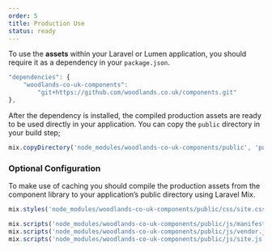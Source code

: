 ```yaml
---
order: 5
title: Production Use
status: ready
---
```

To use the **assets** within your Laravel or Lumen application, you should
require it as a dependency in your `package.json`.

```js
"dependencies": {
    "woodlands-co-uk-components":
        "git+https://github.com/woodlands.co.uk/components.git"
},
```

After the dependency is installed, the compiled production assets are ready to be
used directly in your application. You can copy the `public` directory in your build step;

```js
mix.copyDirectory('node_modules/woodlands-co-uk-components/public', 'public/')
```

### Optional Configuration

To make use of caching you should compile the production assets
from the component library to your application’s public directory using Laravel Mix.

```js
mix.styles('node_modules/woodlands-co-uk-components/public/css/site.css', 'public/css/site.css')

mix.scripts('node_modules/woodlands-co-uk-components/public/js/manifest.js', 'public/js/manifest.js')
mix.scripts('node_modules/woodlands-co-uk-components/public/js/vendor.js', 'public/js/vendor.js')
mix.scripts('node_modules/woodlands-co-uk-components/public/js/site.js', 'public/js/site.js')
```
